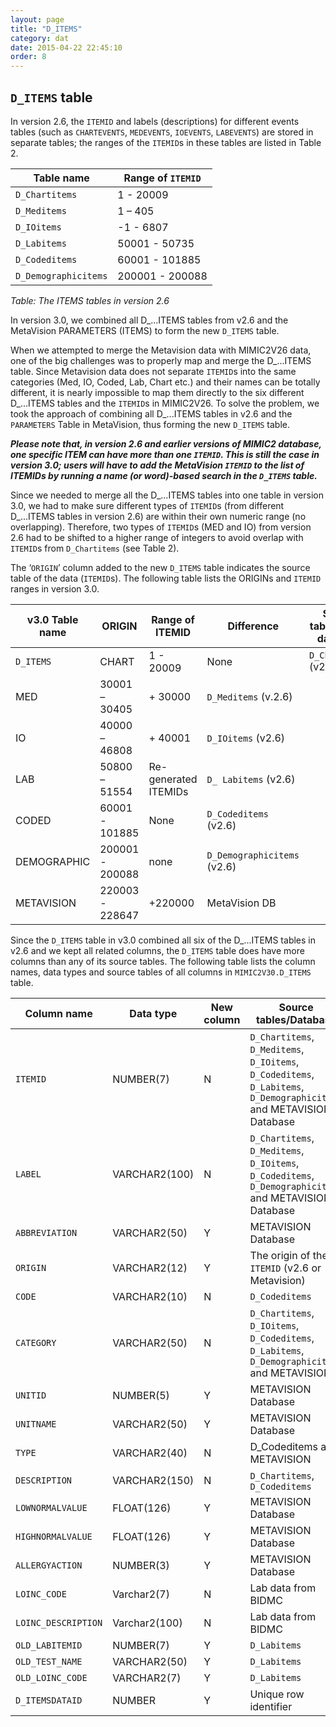 ```yaml
---
layout: page
title: "D_ITEMS"
category: dat
date: 2015-04-22 22:45:10
order: 8
---
```


## ```D_ITEMS``` table

In version 2.6, the ```ITEMID``` and labels (descriptions) for different
events tables (such as ```CHARTEVENTS```, ```MEDEVENTS```, ```IOEVENTS```, ```LABEVENTS```) are stored in separate tables; the ranges of the ```ITEMID```s in these tables are listed in Table 2.

Table name | Range of ```ITEMID```
--- | ---
```D_Chartitems``` | 1 - 20009
```D_Meditems``` | 1 – 405
```D_IOitems``` | -1 - 6807
```D_Labitems``` | 50001 - 50735
```D_Codeditems``` | 60001 - 101885
```D_Demographicitems``` | 200001 - 200088

*Table: The ITEMS tables in version 2.6*

In version 3.0, we combined all D\_...ITEMS tables from v2.6 and the
MetaVision PARAMETERS (ITEMS) to form the new ```D_ITEMS``` table.

When we attempted to merge the Metavision data with MIMIC2V26 data, one
of the big challenges was to properly map and merge the D\_...ITEMS
table. Since Metavision data does not separate ```ITEMID```s into the same
categories (Med, IO, Coded, Lab, Chart etc.) and their names can be
totally different, it is nearly impossible to map them directly to the
six different D\_...ITEMS tables and the ```ITEMID```s in MIMIC2V26. To solve
the problem, we took the approach of combining all D\_...ITEMS tables in
v2.6 and the ```PARAMETERS``` Table in MetaVision, thus forming the new
```D_ITEMS``` table.

***Please note that, in version 2.6 and earlier versions of MIMIC2
database, one specific ITEM can have more than one ```ITEMID```. This is still
the case in version 3.0; users will have to add the MetaVision ```ITEMID``` to
the list of ITEMIDs by running a name (or word)-based search in the
```D_ITEMS``` table.***

Since we needed to merge all the D\_...ITEMS tables into one table in
version 3.0, we had to make sure different types of ```ITEMID```s (from
different D\_...ITEMS tables in version 2.6) are within their own
numeric range (no overlapping). Therefore, two types of ```ITEMID```s (MED and
IO) from version 2.6 had to be shifted to a higher range of integers to
avoid overlap with ```ITEMID```s from ```D_Chartitems``` (see Table 2).

The ‘```ORIGIN```’ column added to the new ```D_ITEMS``` table indicates the source table of the data (```ITEMID```s). The following table lists the ORIGINs and ```ITEMID``` ranges in version 3.0.

v3.0 Table name | ORIGIN | Range of ITEMID | Difference | Source table in v2.6 database
--- | --- | --- | --- | ---
```D_ITEMS``` | CHART | 1 - 20009 | None | ```D_Chartitems``` (v2.6)
 | MED | 30001 – 30405 | + 30000 | ```D_Meditems``` (v.2.6)
 | IO | 40000 – 46808 | + 40001 | ```D_IOitems``` (v2.6)
 | LAB | 50800 – 51554 | Re-generated ITEMIDs | ```D_ Labitems``` (v2.6)
 | CODED | 60001 - 101885 | None | ```D_Codeditems``` (v2.6)
 | DEMOGRAPHIC | 200001 - 200088 | none | ```D_Demographicitems``` (v2.6)
 | METAVISION | 220003 - 228647 | +220000 | MetaVision DB

Since the ```D_ITEMS``` table in v3.0 combined all six of the D\_...ITEMS
tables in v2.6 and we kept all related columns, the ```D_ITEMS``` table does
have more columns than any of its source tables. The following table
lists the column names, data types and source tables of all columns in
```MIMIC2V30.D_ITEMS``` table.

Column name | Data type | New column | Source tables/Database 
--- | --- | --- | ---
```ITEMID``` | NUMBER(7) | N | ```D_Chartitems```, ```D_Meditems```, ```D_IOitems```, ```D_Codeditems```, ```D_Labitems```, ```D_Demographicitems``` and METAVISION Database
```LABEL``` | VARCHAR2(100) | N | ```D_Chartitems```, ```D_Meditems```, ```D_IOitems```, ```D_Codeditems```, ```D_Demographicitems``` and METAVISION Database
```ABBREVIATION``` | VARCHAR2(50) | Y | METAVISION Database
```ORIGIN``` | VARCHAR2(12) | Y | The origin of the ```ITEMID``` (v2.6 or Metavision)
```CODE``` | VARCHAR2(10) | N | ```D_Codeditems```
```CATEGORY``` | VARCHAR2(50) | N | ```D_Chartitems```, ```D_IOitems```, ```D_Codeditems```, ```D_Labitems```, ```D_Demographicitems``` and METAVISION
```UNITID``` | NUMBER(5) | Y | METAVISION Database
```UNITNAME``` | VARCHAR2(50) | Y | METAVISION Database
```TYPE``` | VARCHAR2(40) | N | D\_Codeditems and METAVISION
```DESCRIPTION``` | VARCHAR2(150) | N | ```D_Chartitems```, ```D_Codeditems```
```LOWNORMALVALUE``` | FLOAT(126) | Y | METAVISION Database
```HIGHNORMALVALUE``` | FLOAT(126) | Y | METAVISION Database
```ALLERGYACTION``` | NUMBER(3) | Y | METAVISION Database
```LOINC_CODE``` | Varchar2(7) | N | Lab data from BIDMC
```LOINC_DESCRIPTION``` | Varchar2(100) | N | Lab data from BIDMC
```OLD_LABITEMID``` | NUMBER(7) | Y | ```D_Labitems```
```OLD_TEST_NAME``` | VARCHAR2(50) | Y | ```D_Labitems```
```OLD_LOINC_CODE``` | VARCHAR2(7) | Y | ```D_Labitems```
```D_ITEMSDATAID``` | NUMBER | Y | Unique row identifier


